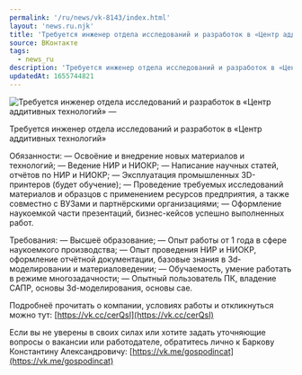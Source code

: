 ```yaml
---
permalink: '/ru/news/vk-8143/index.html'
layout: 'news.ru.njk'
title: 'Требуется инженер отдела исследований и разработок в «Центр аддитивных технологий» — '
source: ВКонтакте
tags:
  - news_ru
description: 'Требуется инженер отдела исследований и разработок в «Центр аддитивных технологий» — '
updatedAt: 1655744821
---
```

![Требуется инженер отдела исследований и разработок в «Центр аддитивных технологий» — ](https://sun9-78.userapi.com/impg/NcsVrPCqctvPMEdIHIcTTmDhqXZG9IqukY0cug/W4G3PROhSjk.jpg?size=510x340&quality=95&sign=6231962fe9e3be7a090b70bd13aa9c59&c_uniq_tag=3RWqeX91-wowrcLwFgS7fIKH53Nx_kpnchDPSgTyBDI&type=album)

Требуется инженер отдела исследований и разработок в «Центр аддитивных технологий»

Обязанности:
— Освоёние и внедрение новых материалов и технологий;
— Ведение НИР и НИОКР;
— Написание научных статей, отчётов по НИР и НИОКР;
— Эксплуатация промышленных 3D-принтеров (будет обучение);
— Проведение требуемых исследований материалов и образцов с применением ресурсов предприятия, а также совместно с ВУЗами и партнёрскими организациями;
— Оформление наукоемкой части презентаций, бизнес-кейсов успешно выполненных работ.

Требования:
— Высшеё образование;
— Опыт работы от 1 года в сфере наукоемкого производства;
— Опыт проведения НИР и НИОКР, оформление отчётной документации, базовые знания в 3d-моделировании и материаловедении;
— Обучаемость, умение работать в режиме многозадачности;
— Опытный пользователь ПК, владение САПР, основы 3d-моделирования, основы cae.

Подробнеё прочитать о компании, условиях работы и откликнуться можно тут: [https://vk.cc/cerQsI](https://vk.cc/cerQsI)

Если вы не уверены в своих силах или хотите задать уточняющие вопросы о вакансии или работодателе, обратитесь лично к Баркову Константину Александровичу: [https://vk.me/gospodincat](https://vk.me/gospodincat)
